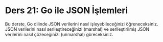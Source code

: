 # Ders 21: Go ile JSON İşlemleri

Bu derste, Go dilinde JSON verilerini nasıl işleyebileceğinizi öğreneceksiniz. JSON verilerini nasıl serileştireceğinizi (marshal) ve serileştirilmiş JSON verilerini nasıl çözeceğinizi (unmarshal) göreceksiniz.
